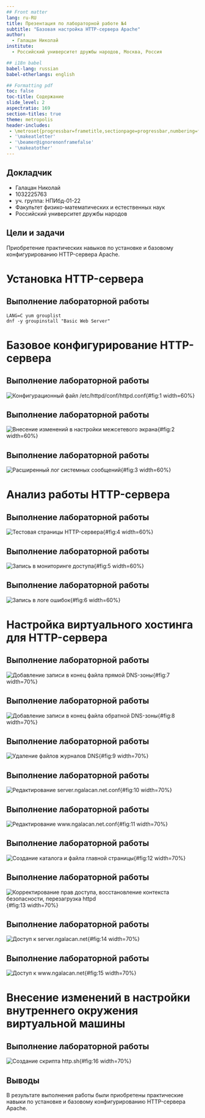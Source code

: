 ```yaml
---
## Front matter
lang: ru-RU
title: Презентация по лабораторной работе №4
subtitle: "Базовая настройка HTTP-сервера Apache"
author:
  - Галацан Николай
institute:
  - Российский университет дружбы народов, Москва, Россия

## i18n babel
babel-lang: russian
babel-otherlangs: english

## Formatting pdf
toc: false
toc-title: Содержание
slide_level: 2
aspectratio: 169
section-titles: true
theme: metropolis
header-includes:
 - \metroset{progressbar=frametitle,sectionpage=progressbar,numbering=fraction}
 - '\makeatletter'
 - '\beamer@ignorenonframefalse'
 - '\makeatother'
---
```



## Докладчик

  * Галацан Николай
  * 1032225763
  * уч. группа: НПИбд-01-22
  * Факультет физико-математических и естественных наук
  * Российский университет дружбы народов

## Цели и задачи

Приобретение практических навыков по установке и базовому конфигурированию
HTTP-сервера Apache.

# Установка HTTP-сервера

## Выполнение лабораторной работы

```
LANG=C yum grouplist
dnf -y groupinstall "Basic Web Server"

```


# Базовое конфигурирование HTTP-сервера

## Выполнение лабораторной работы

![Конфигурационный файл `/etc/httpd/conf/httpd.conf`](image/1.png){#fig:1 width=60%}

## Выполнение лабораторной работы

![Внесение изменений в настройки межсетевого экрана](image/2.png){#fig:2 width=60%}

## Выполнение лабораторной работы

![Расширенный лог системных сообщений](image/3.png){#fig:3 width=60%}

# Анализ работы HTTP-сервера 

## Выполнение лабораторной работы


![Тестовая страницы HTTP-сервера](image/4.png){#fig:4 width=60%}

## Выполнение лабораторной работы

![Запись в мониторинге доступа](image/5.png){#fig:5 width=60%}

## Выполнение лабораторной работы

![Запись в логе ошибок](image/6.png){#fig:6 width=60%}

# Настройка виртуального хостинга для HTTP-сервера

## Выполнение лабораторной работы

![Добавление записи в конец файла прямой DNS-зоны](image/7.png){#fig:7 width=70%}

## Выполнение лабораторной работы

![Добавление записи в конец файла обратной DNS-зоны](image/8.png){#fig:8 width=70%}

## Выполнение лабораторной работы

![Удаление файлов журналов DNS](image/9.png){#fig:9 width=70%}

## Выполнение лабораторной работы

![Редактирование `server.ngalacan.net.conf`](image/10.png){#fig:10 width=70%}

## Выполнение лабораторной работы

![Редактирование `www.ngalacan.net.conf`](image/11.png){#fig:11 width=70%}

## Выполнение лабораторной работы
![Создание каталога и файла главной страницы](image/12.png){#fig:12 width=70%}

## Выполнение лабораторной работы

![Корректирование прав доступа, восстановление контекста безопасности, перезагрузка httpd](image/13.png){#fig:13 width=70%}

## Выполнение лабораторной работы

![Доступ к `server.ngalacan.net`](image/14.png){#fig:14 width=70%} 

## Выполнение лабораторной работы

![Доступ к `www.ngalacan.net`](image/15.png){#fig:15 width=70%}



# Внесение изменений в настройки внутреннего окружения виртуальной машины

## Выполнение лабораторной работы

![Создание скрипта `http.sh`](image/16.png){#fig:16 width=70%}

## Выводы

В результате выполнения работы были приобретены практические навыки по установке и базовому конфигурированию
HTTP-сервера Apache.

